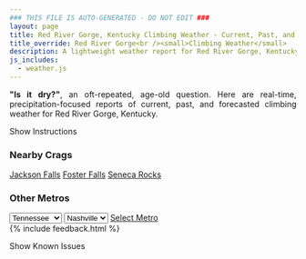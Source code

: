 ```yaml
---
### THIS FILE IS AUTO-GENERATED - DO NOT EDIT ###
layout: page
title: Red River Gorge, Kentucky Climbing Weather - Current, Past, and Forecasted Report
title_override: Red River Gorge<br /><small>Climbing Weather</small>
description: A lightweight weather report for Red River Gorge, Kentucky. Optimized for slow internet connections.
js_includes:
  - weather.js
---
```


<section class="measure center lh-copy f5-ns f6 ph2 mv4" style="text-align: justify;">
<strong>"Is it dry?"</strong>, an oft-repeated, age-old question. Here are real-time,
precipitation-focused reports of current, past, and forecasted climbing weather for Red River Gorge, Kentucky.
</section>

<p id="settings-toggle" class="mw5 b center tc hover-light-red black-70 pointer">Show Instructions</p>
<section id="settings" class="overflow-hidden" style="display:none;">
    <div class="mv2 ph2 center">
        <div class="fn f6 tc pv2">
            <p class="measure lh-copy center"><strong>Show/hide hourly forecasts</strong> by clicking the desired day.</p>
            <hr class="mw5 p0 mv2 o-60 b0 bt b--light-red light-red bg-light-red">
            <p class="measure lh-copy center"><strong>Current and Past conditions</strong> are measured by the nearest weather station. <strong>Forecast conditions</strong> are calculated and polled separately.</p>
            <hr class="mw5 p0 mv2 o-60 b0 bt b--light-red light-red bg-light-red">
            <p class="measure lh-copy center"><strong>Having issues?</strong> Try <a id="clear-cache" class="no-underline relative fancy-link light-red hover-light-red" href="#">clearing the local cache</a>.</p>
            <hr class="mw5 p0 mv2 o-60 b0 bt b--light-red light-red bg-light-red">
            <p class="measure lh-copy center">Weather data sourced from <a class="no-underline fancy-link relative light-red" target="_blank" href="https://www.weather.gov/documentation/services-web-api">weather.gov</a>.</p>
        </div>
    </div>
</section>
<section id="weather" data-crag="red-river-gorge-kentucky" class="mv4-ns mv3 ph2 center"></section>
<section id="nearby" class="tc lh-copy">
  <h3>Nearby Crags</h3>
<a class="nowrap no-underline fancy-link relative light-red mh3" href="/crags/jackson-falls-illinois-weather.html">Jackson Falls</a>
<a class="nowrap no-underline fancy-link relative light-red mh3" href="/crags/foster-falls-tennessee-weather.html">Foster Falls</a>
<a class="nowrap no-underline fancy-link relative light-red mh3" href="/crags/seneca-rocks-west-virginia-weather.html">Seneca Rocks</a>
</section>
<section id="nearby" class="tc lh-copy">
  <h3>Other Metros</h3>
  <select class="ma1 bg-near-white pa2" id="stateSel">
    <option value="Texas">Texas</option>
    <option value="Washington">Washington</option>
    <option value="Colorado">Colorado</option>
    <option value="Tennessee" selected>Tennessee</option>
    <option value="Utah">Utah</option>
    <option value="California">California</option>
  </select>
  <select class="ma1 bg-near-white pa2" id="citySel">
    <option value="Nashville" selected>Nashville</option>
  </select>
  <a id="selectMetro" class="f6 link dim ph3 pv2 ma1 dib white bg-light-red" href="/crags/nashville-tennessee-weather.html">Select Metro</a>
  <script>
    var states = [];
    states["Texas"] = "Austin"
    states["Washington"] = "Seattle"
    states["Colorado"] = "Denver"
    states["Tennessee"] = "Nashville"
    states["Utah"] = "Salt Lake City"
    states["California"] = "San Francisco|Los Angeles"
  </script>
</section>
{% include feedback.html %}
<p id="issues-toggle" class="mw5 b center tc hover-light-red black-70 pointer">Show Known Issues</p>
<section id="issues" class="overflow-hidden tc f6">
</section>

<script>
  var weekly_JKL_47_57 = {"updated":"2021-02-13T08:14:43+00:00","units":"us","forecastGenerator":"BaselineForecastGenerator","generatedAt":"2021-02-13T08:46:28+00:00","updateTime":"2021-02-13T08:14:43+00:00","validTimes":"2021-02-13T02:00:00+00:00/P7DT5H","elevation":{"value":270.0528,"unitCode":"unit:m"},"periods":[{"number":1,"name":"Overnight","startTime":"2021-02-13T03:00:00-05:00","endTime":"2021-02-13T06:00:00-05:00","isDaytime":false,"temperature":27,"temperatureUnit":"F","temperatureTrend":"rising","windSpeed":"5 mph","windDirection":"NNE","icon":"https://api.weather.gov/icons/land/night/fog,30?size=medium","shortForecast":"Areas Of Freezing Drizzle","detailedForecast":"Areas of freezing drizzle and patchy fog and patchy freezing fog. Cloudy. Low around 27, with temperatures rising to around 28 overnight. North northeast wind around 5 mph. Chance of precipitation is 30%. Little or no ice accumulation expected."},{"number":2,"name":"Saturday","startTime":"2021-02-13T06:00:00-05:00","endTime":"2021-02-13T18:00:00-05:00","isDaytime":true,"temperature":34,"temperatureUnit":"F","temperatureTrend":"falling","windSpeed":"3 mph","windDirection":"N","icon":"https://api.weather.gov/icons/land/day/fog,30/rain,40?size=medium","shortForecast":"Areas Of Freezing Drizzle then Areas Of Drizzle","detailedForecast":"Areas of freezing drizzle and patchy fog and patchy freezing fog before 1pm, then areas of drizzle. Cloudy. High near 34, with temperatures falling to around 33 in the afternoon. North wind around 3 mph. Chance of precipitation is 40%. Little or no ice accumulation expected."},{"number":3,"name":"Saturday Night","startTime":"2021-02-13T18:00:00-05:00","endTime":"2021-02-14T06:00:00-05:00","isDaytime":false,"temperature":26,"temperatureUnit":"F","temperatureTrend":"rising","windSpeed":"3 mph","windDirection":"N","icon":"https://api.weather.gov/icons/land/night/ovc,30/ovc,20?size=medium","shortForecast":"Areas Of Freezing Drizzle","detailedForecast":"Areas of freezing drizzle before 3am. Cloudy. Low around 26, with temperatures rising to around 27 overnight. North wind around 3 mph. Chance of precipitation is 30%. Little or no ice accumulation expected."},{"number":4,"name":"Sunday","startTime":"2021-02-14T06:00:00-05:00","endTime":"2021-02-14T18:00:00-05:00","isDaytime":true,"temperature":33,"temperatureUnit":"F","temperatureTrend":"falling","windSpeed":"6 mph","windDirection":"NNE","icon":"https://api.weather.gov/icons/land/day/ovc/snow_sleet,30?size=medium","shortForecast":"Cloudy then Chance Freezing Rain","detailedForecast":"A slight chance of freezing rain between 3pm and 5pm, then a chance of freezing rain and a slight chance of sleet. Cloudy. High near 33, with temperatures falling to around 31 in the afternoon. North northeast wind around 6 mph. Chance of precipitation is 30%. Little or no ice accumulation expected."},{"number":5,"name":"Sunday Night","startTime":"2021-02-14T18:00:00-05:00","endTime":"2021-02-15T06:00:00-05:00","isDaytime":false,"temperature":26,"temperatureUnit":"F","temperatureTrend":"rising","windSpeed":"5 mph","windDirection":"NNE","icon":"https://api.weather.gov/icons/land/night/snow_sleet,40/snow_sleet,70?size=medium","shortForecast":"Freezing Rain Likely","detailedForecast":"Freezing rain likely and a chance of sleet. Cloudy. Low around 26, with temperatures rising to around 28 overnight. North northeast wind around 5 mph. Chance of precipitation is 70%. Little or no snow accumulation expected. New ice accumulation of less than half an inch possible."},{"number":6,"name":"Washington's Birthday","startTime":"2021-02-15T06:00:00-05:00","endTime":"2021-02-15T18:00:00-05:00","isDaytime":true,"temperature":31,"temperatureUnit":"F","temperatureTrend":null,"windSpeed":"5 mph","windDirection":"NNE","icon":"https://api.weather.gov/icons/land/day/snow_sleet,70/snow_fzra,70?size=medium","shortForecast":"Freezing Rain Likely","detailedForecast":"Freezing rain likely and a chance of sleet before noon, then freezing rain likely and a chance of sleet and a slight chance of snow between noon and 1pm, then freezing rain likely and a chance of snow and a chance of sleet between 1pm and 2pm, then sleet likely and freezing rain likely and a chance of snow between 2pm and 3pm, then sleet likely and a chance of snow and a chance of freezing rain. Cloudy, with a high near 31. Chance of precipitation is 70%. New snow accumulation of less than half an inch possible. New ice accumulation of less than half an inch possible."},{"number":7,"name":"Monday Night","startTime":"2021-02-15T18:00:00-05:00","endTime":"2021-02-16T06:00:00-05:00","isDaytime":false,"temperature":21,"temperatureUnit":"F","temperatureTrend":null,"windSpeed":"5 mph","windDirection":"N","icon":"https://api.weather.gov/icons/land/night/snow_fzra,90/sleet,90?size=medium","shortForecast":"Sleet then Snow","detailedForecast":"Sleet and a chance of snow and a chance of freezing rain before 9pm, then snow and sleet. Cloudy, with a low around 21. Chance of precipitation is 90%. New snow accumulation of 2 to 4 inches possible. Little or no ice accumulation expected."},{"number":8,"name":"Tuesday","startTime":"2021-02-16T06:00:00-05:00","endTime":"2021-02-16T18:00:00-05:00","isDaytime":true,"temperature":26,"temperatureUnit":"F","temperatureTrend":null,"windSpeed":"6 mph","windDirection":"WNW","icon":"https://api.weather.gov/icons/land/day/snow,30/bkn?size=medium","shortForecast":"Chance Snow then Mostly Cloudy","detailedForecast":"A chance of snow before 9am. Mostly cloudy, with a high near 26. Chance of precipitation is 30%. New snow accumulation of 1 to 3 inches possible."},{"number":9,"name":"Tuesday Night","startTime":"2021-02-16T18:00:00-05:00","endTime":"2021-02-17T06:00:00-05:00","isDaytime":false,"temperature":17,"temperatureUnit":"F","temperatureTrend":null,"windSpeed":"3 mph","windDirection":"N","icon":"https://api.weather.gov/icons/land/night/cold?size=medium","shortForecast":"Mostly Cloudy","detailedForecast":"Mostly cloudy, with a low around 17."},{"number":10,"name":"Wednesday","startTime":"2021-02-17T06:00:00-05:00","endTime":"2021-02-17T18:00:00-05:00","isDaytime":true,"temperature":36,"temperatureUnit":"F","temperatureTrend":null,"windSpeed":"3 mph","windDirection":"ENE","icon":"https://api.weather.gov/icons/land/day/bkn?size=medium","shortForecast":"Mostly Cloudy","detailedForecast":"Mostly cloudy, with a high near 36."},{"number":11,"name":"Wednesday Night","startTime":"2021-02-17T18:00:00-05:00","endTime":"2021-02-18T06:00:00-05:00","isDaytime":false,"temperature":29,"temperatureUnit":"F","temperatureTrend":null,"windSpeed":"3 mph","windDirection":"NE","icon":"https://api.weather.gov/icons/land/night/snow,50/snow,70?size=medium","shortForecast":"Light Snow Likely","detailedForecast":"Snow likely after 7pm. Mostly cloudy, with a low around 29. Chance of precipitation is 70%. New snow accumulation of 1 to 3 inches possible."},{"number":12,"name":"Thursday","startTime":"2021-02-18T06:00:00-05:00","endTime":"2021-02-18T18:00:00-05:00","isDaytime":true,"temperature":40,"temperatureUnit":"F","temperatureTrend":null,"windSpeed":"5 mph","windDirection":"NNE","icon":"https://api.weather.gov/icons/land/day/snow,80/snow,70?size=medium","shortForecast":"Rain And Snow","detailedForecast":"Rain and snow. Mostly cloudy, with a high near 40. Chance of precipitation is 80%. New snow accumulation of 1 to 3 inches possible."},{"number":13,"name":"Thursday Night","startTime":"2021-02-18T18:00:00-05:00","endTime":"2021-02-19T06:00:00-05:00","isDaytime":false,"temperature":21,"temperatureUnit":"F","temperatureTrend":null,"windSpeed":"6 mph","windDirection":"NW","icon":"https://api.weather.gov/icons/land/night/snow,60/snow,40?size=medium","shortForecast":"Rain And Snow Likely","detailedForecast":"Rain and snow likely. Mostly cloudy, with a low around 21. Chance of precipitation is 60%. New snow accumulation of 3 to 5 inches possible."},{"number":14,"name":"Friday","startTime":"2021-02-19T06:00:00-05:00","endTime":"2021-02-19T18:00:00-05:00","isDaytime":true,"temperature":35,"temperatureUnit":"F","temperatureTrend":null,"windSpeed":"8 mph","windDirection":"W","icon":"https://api.weather.gov/icons/land/day/snow,20/bkn?size=medium","shortForecast":"Slight Chance Light Snow then Partly Sunny","detailedForecast":"A slight chance of snow before 10am. Partly sunny, with a high near 35. Chance of precipitation is 20%. New snow accumulation of 1 to 3 inches possible."}]}
  var hourly_JKL_47_57 = {"@context":["https://geojson.org/geojson-ld/geojson-context.jsonld",{"@version":"1.1","wx":"https://api.weather.gov/ontology#","geo":"http://www.opengis.net/ont/geosparql#","unit":"http://codes.wmo.int/common/unit/","@vocab":"https://api.weather.gov/ontology#"}],"type":"Feature","geometry":{"type":"Polygon","coordinates":[[[-83.7102083,37.7926247],[-83.7125498,37.7704513],[-83.68449530000001,37.7685983],[-83.6821481,37.7907716],[-83.7102083,37.7926247]]]},"properties":{"updated":"2021-02-13T08:14:43+00:00","units":"us","forecastGenerator":"HourlyForecastGenerator","generatedAt":"2021-02-13T08:46:30+00:00","updateTime":"2021-02-13T08:14:43+00:00","validTimes":"2021-02-13T02:00:00+00:00/P7DT5H","elevation":{"value":270.0528,"unitCode":"unit:m"},"periods":[{"number":1,"name":"","startTime":"2021-02-13T03:00:00-05:00","endTime":"2021-02-13T04:00:00-05:00","isDaytime":false,"temperature":28,"temperatureUnit":"F","temperatureTrend":null,"windSpeed":"5 mph","windDirection":"NNE","icon":"https://api.weather.gov/icons/land/night/fog,20?size=small","shortForecast":"Patchy Freezing Drizzle","detailedForecast":""},{"number":2,"name":"","startTime":"2021-02-13T04:00:00-05:00","endTime":"2021-02-13T05:00:00-05:00","isDaytime":false,"temperature":28,"temperatureUnit":"F","temperatureTrend":null,"windSpeed":"3 mph","windDirection":"NNE","icon":"https://api.weather.gov/icons/land/night/fog,30?size=small","shortForecast":"Areas Of Freezing Drizzle","detailedForecast":""},{"number":3,"name":"","startTime":"2021-02-13T05:00:00-05:00","endTime":"2021-02-13T06:00:00-05:00","isDaytime":false,"temperature":28,"temperatureUnit":"F","temperatureTrend":null,"windSpeed":"3 mph","windDirection":"NNE","icon":"https://api.weather.gov/icons/land/night/fog,30?size=small","shortForecast":"Areas Of Freezing Drizzle","detailedForecast":""},{"number":4,"name":"","startTime":"2021-02-13T06:00:00-05:00","endTime":"2021-02-13T07:00:00-05:00","isDaytime":true,"temperature":28,"temperatureUnit":"F","temperatureTrend":null,"windSpeed":"3 mph","windDirection":"NNE","icon":"https://api.weather.gov/icons/land/day/fog,30?size=small","shortForecast":"Areas Of Freezing Drizzle","detailedForecast":""},{"number":5,"name":"","startTime":"2021-02-13T07:00:00-05:00","endTime":"2021-02-13T08:00:00-05:00","isDaytime":true,"temperature":28,"temperatureUnit":"F","temperatureTrend":null,"windSpeed":"3 mph","windDirection":"NNE","icon":"https://api.weather.gov/icons/land/day/fog,30?size=small","shortForecast":"Areas Of Freezing Drizzle","detailedForecast":""},{"number":6,"name":"","startTime":"2021-02-13T08:00:00-05:00","endTime":"2021-02-13T09:00:00-05:00","isDaytime":true,"temperature":29,"temperatureUnit":"F","temperatureTrend":null,"windSpeed":"2 mph","windDirection":"NNE","icon":"https://api.weather.gov/icons/land/day/fog,30?size=small","shortForecast":"Areas Of Freezing Drizzle","detailedForecast":""},{"number":7,"name":"","startTime":"2021-02-13T09:00:00-05:00","endTime":"2021-02-13T10:00:00-05:00","isDaytime":true,"temperature":29,"temperatureUnit":"F","temperatureTrend":null,"windSpeed":"2 mph","windDirection":"NNE","icon":"https://api.weather.gov/icons/land/day/fog,30?size=small","shortForecast":"Areas Of Freezing Drizzle","detailedForecast":""},{"number":8,"name":"","startTime":"2021-02-13T10:00:00-05:00","endTime":"2021-02-13T11:00:00-05:00","isDaytime":true,"temperature":30,"temperatureUnit":"F","temperatureTrend":null,"windSpeed":"2 mph","windDirection":"NNE","icon":"https://api.weather.gov/icons/land/day/fog,30?size=small","shortForecast":"Areas Of Freezing Drizzle","detailedForecast":""},{"number":9,"name":"","startTime":"2021-02-13T11:00:00-05:00","endTime":"2021-02-13T12:00:00-05:00","isDaytime":true,"temperature":31,"temperatureUnit":"F","temperatureTrend":null,"windSpeed":"2 mph","windDirection":"NNE","icon":"https://api.weather.gov/icons/land/day/ovc,30?size=small","shortForecast":"Areas Of Freezing Drizzle","detailedForecast":""},{"number":10,"name":"","startTime":"2021-02-13T12:00:00-05:00","endTime":"2021-02-13T13:00:00-05:00","isDaytime":true,"temperature":32,"temperatureUnit":"F","temperatureTrend":null,"windSpeed":"2 mph","windDirection":"N","icon":"https://api.weather.gov/icons/land/day/ovc,40?size=small","shortForecast":"Areas Of Freezing Drizzle","detailedForecast":""},{"number":11,"name":"","startTime":"2021-02-13T13:00:00-05:00","endTime":"2021-02-13T14:00:00-05:00","isDaytime":true,"temperature":33,"temperatureUnit":"F","temperatureTrend":null,"windSpeed":"2 mph","windDirection":"N","icon":"https://api.weather.gov/icons/land/day/rain,30?size=small","shortForecast":"Areas Of Drizzle","detailedForecast":""},{"number":12,"name":"","startTime":"2021-02-13T14:00:00-05:00","endTime":"2021-02-13T15:00:00-05:00","isDaytime":true,"temperature":34,"temperatureUnit":"F","temperatureTrend":null,"windSpeed":"2 mph","windDirection":"NNW","icon":"https://api.weather.gov/icons/land/day/rain,30?size=small","shortForecast":"Areas Of Drizzle","detailedForecast":""},{"number":13,"name":"","startTime":"2021-02-13T15:00:00-05:00","endTime":"2021-02-13T16:00:00-05:00","isDaytime":true,"temperature":34,"temperatureUnit":"F","temperatureTrend":null,"windSpeed":"2 mph","windDirection":"NNW","icon":"https://api.weather.gov/icons/land/day/rain,30?size=small","shortForecast":"Areas Of Drizzle","detailedForecast":""},{"number":14,"name":"","startTime":"2021-02-13T16:00:00-05:00","endTime":"2021-02-13T17:00:00-05:00","isDaytime":true,"temperature":34,"temperatureUnit":"F","temperatureTrend":null,"windSpeed":"2 mph","windDirection":"NNW","icon":"https://api.weather.gov/icons/land/day/rain,30?size=small","shortForecast":"Areas Of Drizzle","detailedForecast":""},{"number":15,"name":"","startTime":"2021-02-13T17:00:00-05:00","endTime":"2021-02-13T18:00:00-05:00","isDaytime":true,"temperature":33,"temperatureUnit":"F","temperatureTrend":null,"windSpeed":"2 mph","windDirection":"NNW","icon":"https://api.weather.gov/icons/land/day/rain,30?size=small","shortForecast":"Areas Of Drizzle","detailedForecast":""},{"number":16,"name":"","startTime":"2021-02-13T18:00:00-05:00","endTime":"2021-02-13T19:00:00-05:00","isDaytime":false,"temperature":32,"temperatureUnit":"F","temperatureTrend":null,"windSpeed":"3 mph","windDirection":"NNW","icon":"https://api.weather.gov/icons/land/night/ovc?size=small","shortForecast":"Areas Of Freezing Drizzle","detailedForecast":""},{"number":17,"name":"","startTime":"2021-02-13T19:00:00-05:00","endTime":"2021-02-13T20:00:00-05:00","isDaytime":false,"temperature":31,"temperatureUnit":"F","temperatureTrend":null,"windSpeed":"2 mph","windDirection":"NNW","icon":"https://api.weather.gov/icons/land/night/ovc?size=small","shortForecast":"Chance Freezing Drizzle","detailedForecast":""},{"number":18,"name":"","startTime":"2021-02-13T20:00:00-05:00","endTime":"2021-02-13T21:00:00-05:00","isDaytime":false,"temperature":30,"temperatureUnit":"F","temperatureTrend":null,"windSpeed":"2 mph","windDirection":"NNW","icon":"https://api.weather.gov/icons/land/night/ovc?size=small","shortForecast":"Chance Freezing Drizzle","detailedForecast":""},{"number":19,"name":"","startTime":"2021-02-13T21:00:00-05:00","endTime":"2021-02-13T22:00:00-05:00","isDaytime":false,"temperature":30,"temperatureUnit":"F","temperatureTrend":null,"windSpeed":"2 mph","windDirection":"NNW","icon":"https://api.weather.gov/icons/land/night/ovc?size=small","shortForecast":"Chance Freezing Drizzle","detailedForecast":""},{"number":20,"name":"","startTime":"2021-02-13T22:00:00-05:00","endTime":"2021-02-13T23:00:00-05:00","isDaytime":false,"temperature":29,"temperatureUnit":"F","temperatureTrend":null,"windSpeed":"2 mph","windDirection":"NNW","icon":"https://api.weather.gov/icons/land/night/ovc?size=small","shortForecast":"Slight Chance Freezing Drizzle","detailedForecast":""},{"number":21,"name":"","startTime":"2021-02-13T23:00:00-05:00","endTime":"2021-02-14T00:00:00-05:00","isDaytime":false,"temperature":29,"temperatureUnit":"F","temperatureTrend":null,"windSpeed":"2 mph","windDirection":"N","icon":"https://api.weather.gov/icons/land/night/ovc?size=small","shortForecast":"Slight Chance Freezing Drizzle","detailedForecast":""},{"number":22,"name":"","startTime":"2021-02-14T00:00:00-05:00","endTime":"2021-02-14T01:00:00-05:00","isDaytime":false,"temperature":28,"temperatureUnit":"F","temperatureTrend":null,"windSpeed":"2 mph","windDirection":"N","icon":"https://api.weather.gov/icons/land/night/ovc?size=small","shortForecast":"Slight Chance Freezing Drizzle","detailedForecast":""},{"number":23,"name":"","startTime":"2021-02-14T01:00:00-05:00","endTime":"2021-02-14T02:00:00-05:00","isDaytime":false,"temperature":28,"temperatureUnit":"F","temperatureTrend":null,"windSpeed":"2 mph","windDirection":"N","icon":"https://api.weather.gov/icons/land/night/ovc?size=small","shortForecast":"Slight Chance Freezing Drizzle","detailedForecast":""},{"number":24,"name":"","startTime":"2021-02-14T02:00:00-05:00","endTime":"2021-02-14T03:00:00-05:00","isDaytime":false,"temperature":27,"temperatureUnit":"F","temperatureTrend":null,"windSpeed":"2 mph","windDirection":"N","icon":"https://api.weather.gov/icons/land/night/ovc?size=small","shortForecast":"Slight Chance Freezing Drizzle","detailedForecast":""},{"number":25,"name":"","startTime":"2021-02-14T03:00:00-05:00","endTime":"2021-02-14T04:00:00-05:00","isDaytime":false,"temperature":27,"temperatureUnit":"F","temperatureTrend":null,"windSpeed":"3 mph","windDirection":"N","icon":"https://api.weather.gov/icons/land/night/ovc?size=small","shortForecast":"Cloudy","detailedForecast":""},{"number":26,"name":"","startTime":"2021-02-14T04:00:00-05:00","endTime":"2021-02-14T05:00:00-05:00","isDaytime":false,"temperature":27,"temperatureUnit":"F","temperatureTrend":null,"windSpeed":"3 mph","windDirection":"N","icon":"https://api.weather.gov/icons/land/night/ovc?size=small","shortForecast":"Cloudy","detailedForecast":""},{"number":27,"name":"","startTime":"2021-02-14T05:00:00-05:00","endTime":"2021-02-14T06:00:00-05:00","isDaytime":false,"temperature":27,"temperatureUnit":"F","temperatureTrend":null,"windSpeed":"3 mph","windDirection":"N","icon":"https://api.weather.gov/icons/land/night/bkn?size=small","shortForecast":"Mostly Cloudy","detailedForecast":""},{"number":28,"name":"","startTime":"2021-02-14T06:00:00-05:00","endTime":"2021-02-14T07:00:00-05:00","isDaytime":true,"temperature":26,"temperatureUnit":"F","temperatureTrend":null,"windSpeed":"5 mph","windDirection":"N","icon":"https://api.weather.gov/icons/land/day/bkn?size=small","shortForecast":"Mostly Cloudy","detailedForecast":""},{"number":29,"name":"","startTime":"2021-02-14T07:00:00-05:00","endTime":"2021-02-14T08:00:00-05:00","isDaytime":true,"temperature":26,"temperatureUnit":"F","temperatureTrend":null,"windSpeed":"5 mph","windDirection":"N","icon":"https://api.weather.gov/icons/land/day/bkn?size=small","shortForecast":"Mostly Cloudy","detailedForecast":""},{"number":30,"name":"","startTime":"2021-02-14T08:00:00-05:00","endTime":"2021-02-14T09:00:00-05:00","isDaytime":true,"temperature":26,"temperatureUnit":"F","temperatureTrend":null,"windSpeed":"5 mph","windDirection":"N","icon":"https://api.weather.gov/icons/land/day/bkn?size=small","shortForecast":"Mostly Cloudy","detailedForecast":""},{"number":31,"name":"","startTime":"2021-02-14T09:00:00-05:00","endTime":"2021-02-14T10:00:00-05:00","isDaytime":true,"temperature":26,"temperatureUnit":"F","temperatureTrend":null,"windSpeed":"6 mph","windDirection":"NNE","icon":"https://api.weather.gov/icons/land/day/ovc?size=small","shortForecast":"Cloudy","detailedForecast":""},{"number":32,"name":"","startTime":"2021-02-14T10:00:00-05:00","endTime":"2021-02-14T11:00:00-05:00","isDaytime":true,"temperature":27,"temperatureUnit":"F","temperatureTrend":null,"windSpeed":"6 mph","windDirection":"NNE","icon":"https://api.weather.gov/icons/land/day/ovc?size=small","shortForecast":"Cloudy","detailedForecast":""},{"number":33,"name":"","startTime":"2021-02-14T11:00:00-05:00","endTime":"2021-02-14T12:00:00-05:00","isDaytime":true,"temperature":29,"temperatureUnit":"F","temperatureTrend":null,"windSpeed":"6 mph","windDirection":"NNE","icon":"https://api.weather.gov/icons/land/day/ovc?size=small","shortForecast":"Cloudy","detailedForecast":""},{"number":34,"name":"","startTime":"2021-02-14T12:00:00-05:00","endTime":"2021-02-14T13:00:00-05:00","isDaytime":true,"temperature":30,"temperatureUnit":"F","temperatureTrend":null,"windSpeed":"6 mph","windDirection":"NNE","icon":"https://api.weather.gov/icons/land/day/ovc?size=small","shortForecast":"Cloudy","detailedForecast":""},{"number":35,"name":"","startTime":"2021-02-14T13:00:00-05:00","endTime":"2021-02-14T14:00:00-05:00","isDaytime":true,"temperature":32,"temperatureUnit":"F","temperatureTrend":null,"windSpeed":"6 mph","windDirection":"NNE","icon":"https://api.weather.gov/icons/land/day/ovc?size=small","shortForecast":"Cloudy","detailedForecast":""},{"number":36,"name":"","startTime":"2021-02-14T14:00:00-05:00","endTime":"2021-02-14T15:00:00-05:00","isDaytime":true,"temperature":33,"temperatureUnit":"F","temperatureTrend":null,"windSpeed":"6 mph","windDirection":"NNE","icon":"https://api.weather.gov/icons/land/day/ovc?size=small","shortForecast":"Cloudy","detailedForecast":""},{"number":37,"name":"","startTime":"2021-02-14T15:00:00-05:00","endTime":"2021-02-14T16:00:00-05:00","isDaytime":true,"temperature":33,"temperatureUnit":"F","temperatureTrend":null,"windSpeed":"6 mph","windDirection":"NNE","icon":"https://api.weather.gov/icons/land/day/fzra?size=small","shortForecast":"Slight Chance Freezing Rain","detailedForecast":""},{"number":38,"name":"","startTime":"2021-02-14T16:00:00-05:00","endTime":"2021-02-14T17:00:00-05:00","isDaytime":true,"temperature":32,"temperatureUnit":"F","temperatureTrend":null,"windSpeed":"6 mph","windDirection":"NNE","icon":"https://api.weather.gov/icons/land/day/fzra?size=small","shortForecast":"Slight Chance Freezing Rain","detailedForecast":""},{"number":39,"name":"","startTime":"2021-02-14T17:00:00-05:00","endTime":"2021-02-14T18:00:00-05:00","isDaytime":true,"temperature":31,"temperatureUnit":"F","temperatureTrend":null,"windSpeed":"6 mph","windDirection":"NNE","icon":"https://api.weather.gov/icons/land/day/snow_sleet?size=small","shortForecast":"Chance Freezing Rain","detailedForecast":""},{"number":40,"name":"","startTime":"2021-02-14T18:00:00-05:00","endTime":"2021-02-14T19:00:00-05:00","isDaytime":false,"temperature":31,"temperatureUnit":"F","temperatureTrend":null,"windSpeed":"5 mph","windDirection":"NNE","icon":"https://api.weather.gov/icons/land/night/snow_sleet?size=small","shortForecast":"Chance Freezing Rain","detailedForecast":""},{"number":41,"name":"","startTime":"2021-02-14T19:00:00-05:00","endTime":"2021-02-14T20:00:00-05:00","isDaytime":false,"temperature":30,"temperatureUnit":"F","temperatureTrend":null,"windSpeed":"5 mph","windDirection":"NNE","icon":"https://api.weather.gov/icons/land/night/snow_sleet?size=small","shortForecast":"Chance Freezing Rain","detailedForecast":""},{"number":42,"name":"","startTime":"2021-02-14T20:00:00-05:00","endTime":"2021-02-14T21:00:00-05:00","isDaytime":false,"temperature":30,"temperatureUnit":"F","temperatureTrend":null,"windSpeed":"5 mph","windDirection":"NNE","icon":"https://api.weather.gov/icons/land/night/snow_sleet?size=small","shortForecast":"Chance Freezing Rain","detailedForecast":""},{"number":43,"name":"","startTime":"2021-02-14T21:00:00-05:00","endTime":"2021-02-14T22:00:00-05:00","isDaytime":false,"temperature":30,"temperatureUnit":"F","temperatureTrend":null,"windSpeed":"5 mph","windDirection":"NNE","icon":"https://api.weather.gov/icons/land/night/fzra?size=small","shortForecast":"Chance Freezing Rain","detailedForecast":""},{"number":44,"name":"","startTime":"2021-02-14T22:00:00-05:00","endTime":"2021-02-14T23:00:00-05:00","isDaytime":false,"temperature":30,"temperatureUnit":"F","temperatureTrend":null,"windSpeed":"5 mph","windDirection":"NNE","icon":"https://api.weather.gov/icons/land/night/fzra?size=small","shortForecast":"Chance Freezing Rain","detailedForecast":""},{"number":45,"name":"","startTime":"2021-02-14T23:00:00-05:00","endTime":"2021-02-15T00:00:00-05:00","isDaytime":false,"temperature":30,"temperatureUnit":"F","temperatureTrend":null,"windSpeed":"5 mph","windDirection":"NNE","icon":"https://api.weather.gov/icons/land/night/snow_sleet?size=small","shortForecast":"Chance Freezing Rain","detailedForecast":""},{"number":46,"name":"","startTime":"2021-02-15T00:00:00-05:00","endTime":"2021-02-15T01:00:00-05:00","isDaytime":false,"temperature":29,"temperatureUnit":"F","temperatureTrend":null,"windSpeed":"5 mph","windDirection":"NNE","icon":"https://api.weather.gov/icons/land/night/snow_sleet?size=small","shortForecast":"Chance Freezing Rain","detailedForecast":""},{"number":47,"name":"","startTime":"2021-02-15T01:00:00-05:00","endTime":"2021-02-15T02:00:00-05:00","isDaytime":false,"temperature":29,"temperatureUnit":"F","temperatureTrend":null,"windSpeed":"5 mph","windDirection":"NNE","icon":"https://api.weather.gov/icons/land/night/snow_sleet?size=small","shortForecast":"Chance Freezing Rain","detailedForecast":""},{"number":48,"name":"","startTime":"2021-02-15T02:00:00-05:00","endTime":"2021-02-15T03:00:00-05:00","isDaytime":false,"temperature":29,"temperatureUnit":"F","temperatureTrend":null,"windSpeed":"5 mph","windDirection":"NNE","icon":"https://api.weather.gov/icons/land/night/snow_sleet?size=small","shortForecast":"Freezing Rain Likely","detailedForecast":""},{"number":49,"name":"","startTime":"2021-02-15T03:00:00-05:00","endTime":"2021-02-15T04:00:00-05:00","isDaytime":false,"temperature":28,"temperatureUnit":"F","temperatureTrend":null,"windSpeed":"3 mph","windDirection":"NNE","icon":"https://api.weather.gov/icons/land/night/snow_sleet?size=small","shortForecast":"Freezing Rain Likely","detailedForecast":""},{"number":50,"name":"","startTime":"2021-02-15T04:00:00-05:00","endTime":"2021-02-15T05:00:00-05:00","isDaytime":false,"temperature":28,"temperatureUnit":"F","temperatureTrend":null,"windSpeed":"3 mph","windDirection":"NNE","icon":"https://api.weather.gov/icons/land/night/snow_sleet?size=small","shortForecast":"Freezing Rain Likely","detailedForecast":""},{"number":51,"name":"","startTime":"2021-02-15T05:00:00-05:00","endTime":"2021-02-15T06:00:00-05:00","isDaytime":false,"temperature":28,"temperatureUnit":"F","temperatureTrend":null,"windSpeed":"3 mph","windDirection":"NNE","icon":"https://api.weather.gov/icons/land/night/snow_sleet?size=small","shortForecast":"Freezing Rain Likely","detailedForecast":""},{"number":52,"name":"","startTime":"2021-02-15T06:00:00-05:00","endTime":"2021-02-15T07:00:00-05:00","isDaytime":true,"temperature":27,"temperatureUnit":"F","temperatureTrend":null,"windSpeed":"5 mph","windDirection":"NNE","icon":"https://api.weather.gov/icons/land/day/snow_sleet?size=small","shortForecast":"Freezing Rain Likely","detailedForecast":""},{"number":53,"name":"","startTime":"2021-02-15T07:00:00-05:00","endTime":"2021-02-15T08:00:00-05:00","isDaytime":true,"temperature":27,"temperatureUnit":"F","temperatureTrend":null,"windSpeed":"5 mph","windDirection":"NNE","icon":"https://api.weather.gov/icons/land/day/snow_sleet?size=small","shortForecast":"Freezing Rain Likely","detailedForecast":""},{"number":54,"name":"","startTime":"2021-02-15T08:00:00-05:00","endTime":"2021-02-15T09:00:00-05:00","isDaytime":true,"temperature":27,"temperatureUnit":"F","temperatureTrend":null,"windSpeed":"5 mph","windDirection":"NNE","icon":"https://api.weather.gov/icons/land/day/fzra?size=small","shortForecast":"Freezing Rain Likely","detailedForecast":""},{"number":55,"name":"","startTime":"2021-02-15T09:00:00-05:00","endTime":"2021-02-15T10:00:00-05:00","isDaytime":true,"temperature":28,"temperatureUnit":"F","temperatureTrend":null,"windSpeed":"5 mph","windDirection":"NNE","icon":"https://api.weather.gov/icons/land/day/snow_sleet?size=small","shortForecast":"Freezing Rain Likely","detailedForecast":""},{"number":56,"name":"","startTime":"2021-02-15T10:00:00-05:00","endTime":"2021-02-15T11:00:00-05:00","isDaytime":true,"temperature":28,"temperatureUnit":"F","temperatureTrend":null,"windSpeed":"5 mph","windDirection":"NNE","icon":"https://api.weather.gov/icons/land/day/snow_sleet?size=small","shortForecast":"Freezing Rain Likely","detailedForecast":""},{"number":57,"name":"","startTime":"2021-02-15T11:00:00-05:00","endTime":"2021-02-15T12:00:00-05:00","isDaytime":true,"temperature":28,"temperatureUnit":"F","temperatureTrend":null,"windSpeed":"5 mph","windDirection":"NNE","icon":"https://api.weather.gov/icons/land/day/snow_sleet?size=small","shortForecast":"Freezing Rain Likely","detailedForecast":""},{"number":58,"name":"","startTime":"2021-02-15T12:00:00-05:00","endTime":"2021-02-15T13:00:00-05:00","isDaytime":true,"temperature":29,"temperatureUnit":"F","temperatureTrend":null,"windSpeed":"5 mph","windDirection":"NNE","icon":"https://api.weather.gov/icons/land/day/snow_fzra?size=small","shortForecast":"Freezing Rain Likely","detailedForecast":""},{"number":59,"name":"","startTime":"2021-02-15T13:00:00-05:00","endTime":"2021-02-15T14:00:00-05:00","isDaytime":true,"temperature":29,"temperatureUnit":"F","temperatureTrend":null,"windSpeed":"5 mph","windDirection":"NNE","icon":"https://api.weather.gov/icons/land/day/snow_fzra?size=small","shortForecast":"Freezing Rain Likely","detailedForecast":""},{"number":60,"name":"","startTime":"2021-02-15T14:00:00-05:00","endTime":"2021-02-15T15:00:00-05:00","isDaytime":true,"temperature":29,"temperatureUnit":"F","temperatureTrend":null,"windSpeed":"5 mph","windDirection":"NNE","icon":"https://api.weather.gov/icons/land/day/snow_fzra?size=small","shortForecast":"Sleet Likely","detailedForecast":""},{"number":61,"name":"","startTime":"2021-02-15T15:00:00-05:00","endTime":"2021-02-15T16:00:00-05:00","isDaytime":true,"temperature":30,"temperatureUnit":"F","temperatureTrend":null,"windSpeed":"5 mph","windDirection":"NE","icon":"https://api.weather.gov/icons/land/day/snow_fzra?size=small","shortForecast":"Sleet Likely","detailedForecast":""},{"number":62,"name":"","startTime":"2021-02-15T16:00:00-05:00","endTime":"2021-02-15T17:00:00-05:00","isDaytime":true,"temperature":30,"temperatureUnit":"F","temperatureTrend":null,"windSpeed":"5 mph","windDirection":"NE","icon":"https://api.weather.gov/icons/land/day/snow_fzra?size=small","shortForecast":"Sleet Likely","detailedForecast":""},{"number":63,"name":"","startTime":"2021-02-15T17:00:00-05:00","endTime":"2021-02-15T18:00:00-05:00","isDaytime":true,"temperature":29,"temperatureUnit":"F","temperatureTrend":null,"windSpeed":"5 mph","windDirection":"NE","icon":"https://api.weather.gov/icons/land/day/snow_fzra?size=small","shortForecast":"Sleet Likely","detailedForecast":""},{"number":64,"name":"","startTime":"2021-02-15T18:00:00-05:00","endTime":"2021-02-15T19:00:00-05:00","isDaytime":false,"temperature":29,"temperatureUnit":"F","temperatureTrend":null,"windSpeed":"5 mph","windDirection":"NNE","icon":"https://api.weather.gov/icons/land/night/snow_fzra?size=small","shortForecast":"Sleet Likely","detailedForecast":""},{"number":65,"name":"","startTime":"2021-02-15T19:00:00-05:00","endTime":"2021-02-15T20:00:00-05:00","isDaytime":false,"temperature":28,"temperatureUnit":"F","temperatureTrend":null,"windSpeed":"5 mph","windDirection":"NNE","icon":"https://api.weather.gov/icons/land/night/snow_fzra?size=small","shortForecast":"Sleet","detailedForecast":""},{"number":66,"name":"","startTime":"2021-02-15T20:00:00-05:00","endTime":"2021-02-15T21:00:00-05:00","isDaytime":false,"temperature":28,"temperatureUnit":"F","temperatureTrend":null,"windSpeed":"5 mph","windDirection":"NNE","icon":"https://api.weather.gov/icons/land/night/snow_fzra?size=small","shortForecast":"Sleet","detailedForecast":""},{"number":67,"name":"","startTime":"2021-02-15T21:00:00-05:00","endTime":"2021-02-15T22:00:00-05:00","isDaytime":false,"temperature":27,"temperatureUnit":"F","temperatureTrend":null,"windSpeed":"5 mph","windDirection":"NNE","icon":"https://api.weather.gov/icons/land/night/sleet?size=small","shortForecast":"Light Snow","detailedForecast":""},{"number":68,"name":"","startTime":"2021-02-15T22:00:00-05:00","endTime":"2021-02-15T23:00:00-05:00","isDaytime":false,"temperature":27,"temperatureUnit":"F","temperatureTrend":null,"windSpeed":"5 mph","windDirection":"NNE","icon":"https://api.weather.gov/icons/land/night/sleet?size=small","shortForecast":"Light Snow","detailedForecast":""},{"number":69,"name":"","startTime":"2021-02-15T23:00:00-05:00","endTime":"2021-02-16T00:00:00-05:00","isDaytime":false,"temperature":26,"temperatureUnit":"F","temperatureTrend":null,"windSpeed":"5 mph","windDirection":"NNE","icon":"https://api.weather.gov/icons/land/night/sleet?size=small","shortForecast":"Light Snow","detailedForecast":""},{"number":70,"name":"","startTime":"2021-02-16T00:00:00-05:00","endTime":"2021-02-16T01:00:00-05:00","isDaytime":false,"temperature":26,"temperatureUnit":"F","temperatureTrend":null,"windSpeed":"3 mph","windDirection":"N","icon":"https://api.weather.gov/icons/land/night/snow?size=small","shortForecast":"Light Snow","detailedForecast":""},{"number":71,"name":"","startTime":"2021-02-16T01:00:00-05:00","endTime":"2021-02-16T02:00:00-05:00","isDaytime":false,"temperature":25,"temperatureUnit":"F","temperatureTrend":null,"windSpeed":"3 mph","windDirection":"N","icon":"https://api.weather.gov/icons/land/night/snow?size=small","shortForecast":"Snow","detailedForecast":""},{"number":72,"name":"","startTime":"2021-02-16T02:00:00-05:00","endTime":"2021-02-16T03:00:00-05:00","isDaytime":false,"temperature":25,"temperatureUnit":"F","temperatureTrend":null,"windSpeed":"3 mph","windDirection":"N","icon":"https://api.weather.gov/icons/land/night/snow?size=small","shortForecast":"Snow","detailedForecast":""},{"number":73,"name":"","startTime":"2021-02-16T03:00:00-05:00","endTime":"2021-02-16T04:00:00-05:00","isDaytime":false,"temperature":24,"temperatureUnit":"F","temperatureTrend":null,"windSpeed":"2 mph","windDirection":"N","icon":"https://api.weather.gov/icons/land/night/snow?size=small","shortForecast":"Snow Likely","detailedForecast":""},{"number":74,"name":"","startTime":"2021-02-16T04:00:00-05:00","endTime":"2021-02-16T05:00:00-05:00","isDaytime":false,"temperature":24,"temperatureUnit":"F","temperatureTrend":null,"windSpeed":"2 mph","windDirection":"N","icon":"https://api.weather.gov/icons/land/night/snow?size=small","shortForecast":"Snow Likely","detailedForecast":""},{"number":75,"name":"","startTime":"2021-02-16T05:00:00-05:00","endTime":"2021-02-16T06:00:00-05:00","isDaytime":false,"temperature":23,"temperatureUnit":"F","temperatureTrend":null,"windSpeed":"2 mph","windDirection":"NNW","icon":"https://api.weather.gov/icons/land/night/snow?size=small","shortForecast":"Chance Snow","detailedForecast":""},{"number":76,"name":"","startTime":"2021-02-16T06:00:00-05:00","endTime":"2021-02-16T07:00:00-05:00","isDaytime":true,"temperature":23,"temperatureUnit":"F","temperatureTrend":null,"windSpeed":"3 mph","windDirection":"NW","icon":"https://api.weather.gov/icons/land/day/snow?size=small","shortForecast":"Chance Snow","detailedForecast":""},{"number":77,"name":"","startTime":"2021-02-16T07:00:00-05:00","endTime":"2021-02-16T08:00:00-05:00","isDaytime":true,"temperature":22,"temperatureUnit":"F","temperatureTrend":null,"windSpeed":"3 mph","windDirection":"WNW","icon":"https://api.weather.gov/icons/land/day/snow?size=small","shortForecast":"Slight Chance Light Snow","detailedForecast":""},{"number":78,"name":"","startTime":"2021-02-16T08:00:00-05:00","endTime":"2021-02-16T09:00:00-05:00","isDaytime":true,"temperature":23,"temperatureUnit":"F","temperatureTrend":null,"windSpeed":"3 mph","windDirection":"WNW","icon":"https://api.weather.gov/icons/land/day/snow?size=small","shortForecast":"Slight Chance Light Snow","detailedForecast":""},{"number":79,"name":"","startTime":"2021-02-16T09:00:00-05:00","endTime":"2021-02-16T10:00:00-05:00","isDaytime":true,"temperature":23,"temperatureUnit":"F","temperatureTrend":null,"windSpeed":"5 mph","windDirection":"WNW","icon":"https://api.weather.gov/icons/land/day/bkn?size=small","shortForecast":"Mostly Cloudy","detailedForecast":""},{"number":80,"name":"","startTime":"2021-02-16T10:00:00-05:00","endTime":"2021-02-16T11:00:00-05:00","isDaytime":true,"temperature":24,"temperatureUnit":"F","temperatureTrend":null,"windSpeed":"5 mph","windDirection":"W","icon":"https://api.weather.gov/icons/land/day/bkn?size=small","shortForecast":"Mostly Cloudy","detailedForecast":""},{"number":81,"name":"","startTime":"2021-02-16T11:00:00-05:00","endTime":"2021-02-16T12:00:00-05:00","isDaytime":true,"temperature":24,"temperatureUnit":"F","temperatureTrend":null,"windSpeed":"5 mph","windDirection":"W","icon":"https://api.weather.gov/icons/land/day/bkn?size=small","shortForecast":"Mostly Cloudy","detailedForecast":""},{"number":82,"name":"","startTime":"2021-02-16T12:00:00-05:00","endTime":"2021-02-16T13:00:00-05:00","isDaytime":true,"temperature":25,"temperatureUnit":"F","temperatureTrend":null,"windSpeed":"6 mph","windDirection":"W","icon":"https://api.weather.gov/icons/land/day/bkn?size=small","shortForecast":"Mostly Cloudy","detailedForecast":""},{"number":83,"name":"","startTime":"2021-02-16T13:00:00-05:00","endTime":"2021-02-16T14:00:00-05:00","isDaytime":true,"temperature":25,"temperatureUnit":"F","temperatureTrend":null,"windSpeed":"6 mph","windDirection":"W","icon":"https://api.weather.gov/icons/land/day/bkn?size=small","shortForecast":"Mostly Cloudy","detailedForecast":""},{"number":84,"name":"","startTime":"2021-02-16T14:00:00-05:00","endTime":"2021-02-16T15:00:00-05:00","isDaytime":true,"temperature":25,"temperatureUnit":"F","temperatureTrend":null,"windSpeed":"6 mph","windDirection":"W","icon":"https://api.weather.gov/icons/land/day/bkn?size=small","shortForecast":"Mostly Cloudy","detailedForecast":""},{"number":85,"name":"","startTime":"2021-02-16T15:00:00-05:00","endTime":"2021-02-16T16:00:00-05:00","isDaytime":true,"temperature":24,"temperatureUnit":"F","temperatureTrend":null,"windSpeed":"6 mph","windDirection":"W","icon":"https://api.weather.gov/icons/land/day/bkn?size=small","shortForecast":"Partly Sunny","detailedForecast":""},{"number":86,"name":"","startTime":"2021-02-16T16:00:00-05:00","endTime":"2021-02-16T17:00:00-05:00","isDaytime":true,"temperature":24,"temperatureUnit":"F","temperatureTrend":null,"windSpeed":"5 mph","windDirection":"W","icon":"https://api.weather.gov/icons/land/day/bkn?size=small","shortForecast":"Partly Sunny","detailedForecast":""},{"number":87,"name":"","startTime":"2021-02-16T17:00:00-05:00","endTime":"2021-02-16T18:00:00-05:00","isDaytime":true,"temperature":24,"temperatureUnit":"F","temperatureTrend":null,"windSpeed":"3 mph","windDirection":"WNW","icon":"https://api.weather.gov/icons/land/day/bkn?size=small","shortForecast":"Partly Sunny","detailedForecast":""},{"number":88,"name":"","startTime":"2021-02-16T18:00:00-05:00","endTime":"2021-02-16T19:00:00-05:00","isDaytime":false,"temperature":23,"temperatureUnit":"F","temperatureTrend":null,"windSpeed":"3 mph","windDirection":"WNW","icon":"https://api.weather.gov/icons/land/night/bkn?size=small","shortForecast":"Mostly Cloudy","detailedForecast":""},{"number":89,"name":"","startTime":"2021-02-16T19:00:00-05:00","endTime":"2021-02-16T20:00:00-05:00","isDaytime":false,"temperature":23,"temperatureUnit":"F","temperatureTrend":null,"windSpeed":"2 mph","windDirection":"NW","icon":"https://api.weather.gov/icons/land/night/bkn?size=small","shortForecast":"Mostly Cloudy","detailedForecast":""},{"number":90,"name":"","startTime":"2021-02-16T20:00:00-05:00","endTime":"2021-02-16T21:00:00-05:00","isDaytime":false,"temperature":23,"temperatureUnit":"F","temperatureTrend":null,"windSpeed":"2 mph","windDirection":"NW","icon":"https://api.weather.gov/icons/land/night/bkn?size=small","shortForecast":"Mostly Cloudy","detailedForecast":""},{"number":91,"name":"","startTime":"2021-02-16T21:00:00-05:00","endTime":"2021-02-16T22:00:00-05:00","isDaytime":false,"temperature":21,"temperatureUnit":"F","temperatureTrend":null,"windSpeed":"2 mph","windDirection":"NNW","icon":"https://api.weather.gov/icons/land/night/bkn?size=small","shortForecast":"Mostly Cloudy","detailedForecast":""},{"number":92,"name":"","startTime":"2021-02-16T22:00:00-05:00","endTime":"2021-02-16T23:00:00-05:00","isDaytime":false,"temperature":20,"temperatureUnit":"F","temperatureTrend":null,"windSpeed":"2 mph","windDirection":"NNW","icon":"https://api.weather.gov/icons/land/night/cold?size=small","shortForecast":"Mostly Cloudy","detailedForecast":""},{"number":93,"name":"","startTime":"2021-02-16T23:00:00-05:00","endTime":"2021-02-17T00:00:00-05:00","isDaytime":false,"temperature":19,"temperatureUnit":"F","temperatureTrend":null,"windSpeed":"2 mph","windDirection":"NNW","icon":"https://api.weather.gov/icons/land/night/cold?size=small","shortForecast":"Mostly Cloudy","detailedForecast":""},{"number":94,"name":"","startTime":"2021-02-17T00:00:00-05:00","endTime":"2021-02-17T01:00:00-05:00","isDaytime":false,"temperature":19,"temperatureUnit":"F","temperatureTrend":null,"windSpeed":"2 mph","windDirection":"N","icon":"https://api.weather.gov/icons/land/night/cold?size=small","shortForecast":"Mostly Cloudy","detailedForecast":""},{"number":95,"name":"","startTime":"2021-02-17T01:00:00-05:00","endTime":"2021-02-17T02:00:00-05:00","isDaytime":false,"temperature":19,"temperatureUnit":"F","temperatureTrend":null,"windSpeed":"2 mph","windDirection":"N","icon":"https://api.weather.gov/icons/land/night/cold?size=small","shortForecast":"Mostly Cloudy","detailedForecast":""},{"number":96,"name":"","startTime":"2021-02-17T02:00:00-05:00","endTime":"2021-02-17T03:00:00-05:00","isDaytime":false,"temperature":19,"temperatureUnit":"F","temperatureTrend":null,"windSpeed":"2 mph","windDirection":"NNE","icon":"https://api.weather.gov/icons/land/night/cold?size=small","shortForecast":"Mostly Cloudy","detailedForecast":""},{"number":97,"name":"","startTime":"2021-02-17T03:00:00-05:00","endTime":"2021-02-17T04:00:00-05:00","isDaytime":false,"temperature":18,"temperatureUnit":"F","temperatureTrend":null,"windSpeed":"2 mph","windDirection":"NNE","icon":"https://api.weather.gov/icons/land/night/cold?size=small","shortForecast":"Mostly Cloudy","detailedForecast":""},{"number":98,"name":"","startTime":"2021-02-17T04:00:00-05:00","endTime":"2021-02-17T05:00:00-05:00","isDaytime":false,"temperature":18,"temperatureUnit":"F","temperatureTrend":null,"windSpeed":"2 mph","windDirection":"NE","icon":"https://api.weather.gov/icons/land/night/cold?size=small","shortForecast":"Mostly Cloudy","detailedForecast":""},{"number":99,"name":"","startTime":"2021-02-17T05:00:00-05:00","endTime":"2021-02-17T06:00:00-05:00","isDaytime":false,"temperature":18,"temperatureUnit":"F","temperatureTrend":null,"windSpeed":"2 mph","windDirection":"NE","icon":"https://api.weather.gov/icons/land/night/cold?size=small","shortForecast":"Mostly Cloudy","detailedForecast":""},{"number":100,"name":"","startTime":"2021-02-17T06:00:00-05:00","endTime":"2021-02-17T07:00:00-05:00","isDaytime":true,"temperature":17,"temperatureUnit":"F","temperatureTrend":null,"windSpeed":"2 mph","windDirection":"NE","icon":"https://api.weather.gov/icons/land/day/cold?size=small","shortForecast":"Mostly Cloudy","detailedForecast":""},{"number":101,"name":"","startTime":"2021-02-17T07:00:00-05:00","endTime":"2021-02-17T08:00:00-05:00","isDaytime":true,"temperature":18,"temperatureUnit":"F","temperatureTrend":null,"windSpeed":"2 mph","windDirection":"NE","icon":"https://api.weather.gov/icons/land/day/cold?size=small","shortForecast":"Mostly Cloudy","detailedForecast":""},{"number":102,"name":"","startTime":"2021-02-17T08:00:00-05:00","endTime":"2021-02-17T09:00:00-05:00","isDaytime":true,"temperature":19,"temperatureUnit":"F","temperatureTrend":null,"windSpeed":"2 mph","windDirection":"ENE","icon":"https://api.weather.gov/icons/land/day/cold?size=small","shortForecast":"Mostly Cloudy","detailedForecast":""},{"number":103,"name":"","startTime":"2021-02-17T09:00:00-05:00","endTime":"2021-02-17T10:00:00-05:00","isDaytime":true,"temperature":22,"temperatureUnit":"F","temperatureTrend":null,"windSpeed":"2 mph","windDirection":"ENE","icon":"https://api.weather.gov/icons/land/day/bkn?size=small","shortForecast":"Partly Sunny","detailedForecast":""},{"number":104,"name":"","startTime":"2021-02-17T10:00:00-05:00","endTime":"2021-02-17T11:00:00-05:00","isDaytime":true,"temperature":24,"temperatureUnit":"F","temperatureTrend":null,"windSpeed":"2 mph","windDirection":"ENE","icon":"https://api.weather.gov/icons/land/day/bkn?size=small","shortForecast":"Partly Sunny","detailedForecast":""},{"number":105,"name":"","startTime":"2021-02-17T11:00:00-05:00","endTime":"2021-02-17T12:00:00-05:00","isDaytime":true,"temperature":27,"temperatureUnit":"F","temperatureTrend":null,"windSpeed":"2 mph","windDirection":"ENE","icon":"https://api.weather.gov/icons/land/day/bkn?size=small","shortForecast":"Mostly Cloudy","detailedForecast":""},{"number":106,"name":"","startTime":"2021-02-17T12:00:00-05:00","endTime":"2021-02-17T13:00:00-05:00","isDaytime":true,"temperature":30,"temperatureUnit":"F","temperatureTrend":null,"windSpeed":"3 mph","windDirection":"ENE","icon":"https://api.weather.gov/icons/land/day/bkn?size=small","shortForecast":"Mostly Cloudy","detailedForecast":""},{"number":107,"name":"","startTime":"2021-02-17T13:00:00-05:00","endTime":"2021-02-17T14:00:00-05:00","isDaytime":true,"temperature":32,"temperatureUnit":"F","temperatureTrend":null,"windSpeed":"3 mph","windDirection":"NE","icon":"https://api.weather.gov/icons/land/day/bkn?size=small","shortForecast":"Mostly Cloudy","detailedForecast":""},{"number":108,"name":"","startTime":"2021-02-17T14:00:00-05:00","endTime":"2021-02-17T15:00:00-05:00","isDaytime":true,"temperature":34,"temperatureUnit":"F","temperatureTrend":null,"windSpeed":"3 mph","windDirection":"NE","icon":"https://api.weather.gov/icons/land/day/bkn?size=small","shortForecast":"Mostly Cloudy","detailedForecast":""},{"number":109,"name":"","startTime":"2021-02-17T15:00:00-05:00","endTime":"2021-02-17T16:00:00-05:00","isDaytime":true,"temperature":35,"temperatureUnit":"F","temperatureTrend":null,"windSpeed":"3 mph","windDirection":"ENE","icon":"https://api.weather.gov/icons/land/day/bkn?size=small","shortForecast":"Mostly Cloudy","detailedForecast":""},{"number":110,"name":"","startTime":"2021-02-17T16:00:00-05:00","endTime":"2021-02-17T17:00:00-05:00","isDaytime":true,"temperature":35,"temperatureUnit":"F","temperatureTrend":null,"windSpeed":"3 mph","windDirection":"ENE","icon":"https://api.weather.gov/icons/land/day/bkn?size=small","shortForecast":"Mostly Cloudy","detailedForecast":""},{"number":111,"name":"","startTime":"2021-02-17T17:00:00-05:00","endTime":"2021-02-17T18:00:00-05:00","isDaytime":true,"temperature":34,"temperatureUnit":"F","temperatureTrend":null,"windSpeed":"3 mph","windDirection":"ENE","icon":"https://api.weather.gov/icons/land/day/bkn?size=small","shortForecast":"Mostly Cloudy","detailedForecast":""},{"number":112,"name":"","startTime":"2021-02-17T18:00:00-05:00","endTime":"2021-02-17T19:00:00-05:00","isDaytime":false,"temperature":32,"temperatureUnit":"F","temperatureTrend":null,"windSpeed":"3 mph","windDirection":"NE","icon":"https://api.weather.gov/icons/land/night/bkn?size=small","shortForecast":"Mostly Cloudy","detailedForecast":""},{"number":113,"name":"","startTime":"2021-02-17T19:00:00-05:00","endTime":"2021-02-17T20:00:00-05:00","isDaytime":false,"temperature":31,"temperatureUnit":"F","temperatureTrend":null,"windSpeed":"3 mph","windDirection":"NE","icon":"https://api.weather.gov/icons/land/night/snow?size=small","shortForecast":"Slight Chance Light Snow","detailedForecast":""},{"number":114,"name":"","startTime":"2021-02-17T20:00:00-05:00","endTime":"2021-02-17T21:00:00-05:00","isDaytime":false,"temperature":30,"temperatureUnit":"F","temperatureTrend":null,"windSpeed":"3 mph","windDirection":"NE","icon":"https://api.weather.gov/icons/land/night/snow?size=small","shortForecast":"Slight Chance Light Snow","detailedForecast":""},{"number":115,"name":"","startTime":"2021-02-17T21:00:00-05:00","endTime":"2021-02-17T22:00:00-05:00","isDaytime":false,"temperature":30,"temperatureUnit":"F","temperatureTrend":null,"windSpeed":"3 mph","windDirection":"NE","icon":"https://api.weather.gov/icons/land/night/snow?size=small","shortForecast":"Chance Light Snow","detailedForecast":""},{"number":116,"name":"","startTime":"2021-02-17T22:00:00-05:00","endTime":"2021-02-17T23:00:00-05:00","isDaytime":false,"temperature":30,"temperatureUnit":"F","temperatureTrend":null,"windSpeed":"3 mph","windDirection":"NE","icon":"https://api.weather.gov/icons/land/night/snow?size=small","shortForecast":"Chance Light Snow","detailedForecast":""},{"number":117,"name":"","startTime":"2021-02-17T23:00:00-05:00","endTime":"2021-02-18T00:00:00-05:00","isDaytime":false,"temperature":31,"temperatureUnit":"F","temperatureTrend":null,"windSpeed":"3 mph","windDirection":"NE","icon":"https://api.weather.gov/icons/land/night/snow?size=small","shortForecast":"Chance Light Snow","detailedForecast":""},{"number":118,"name":"","startTime":"2021-02-18T00:00:00-05:00","endTime":"2021-02-18T01:00:00-05:00","isDaytime":false,"temperature":31,"temperatureUnit":"F","temperatureTrend":null,"windSpeed":"3 mph","windDirection":"NE","icon":"https://api.weather.gov/icons/land/night/snow?size=small","shortForecast":"Chance Light Snow","detailedForecast":""},{"number":119,"name":"","startTime":"2021-02-18T01:00:00-05:00","endTime":"2021-02-18T02:00:00-05:00","isDaytime":false,"temperature":31,"temperatureUnit":"F","temperatureTrend":null,"windSpeed":"3 mph","windDirection":"NE","icon":"https://api.weather.gov/icons/land/night/snow?size=small","shortForecast":"Light Snow Likely","detailedForecast":""},{"number":120,"name":"","startTime":"2021-02-18T02:00:00-05:00","endTime":"2021-02-18T03:00:00-05:00","isDaytime":false,"temperature":32,"temperatureUnit":"F","temperatureTrend":null,"windSpeed":"3 mph","windDirection":"NE","icon":"https://api.weather.gov/icons/land/night/snow?size=small","shortForecast":"Light Snow Likely","detailedForecast":""},{"number":121,"name":"","startTime":"2021-02-18T03:00:00-05:00","endTime":"2021-02-18T04:00:00-05:00","isDaytime":false,"temperature":32,"temperatureUnit":"F","temperatureTrend":null,"windSpeed":"2 mph","windDirection":"NE","icon":"https://api.weather.gov/icons/land/night/snow?size=small","shortForecast":"Light Snow Likely","detailedForecast":""},{"number":122,"name":"","startTime":"2021-02-18T04:00:00-05:00","endTime":"2021-02-18T05:00:00-05:00","isDaytime":false,"temperature":33,"temperatureUnit":"F","temperatureTrend":null,"windSpeed":"2 mph","windDirection":"NE","icon":"https://api.weather.gov/icons/land/night/snow?size=small","shortForecast":"Light Snow Likely","detailedForecast":""},{"number":123,"name":"","startTime":"2021-02-18T05:00:00-05:00","endTime":"2021-02-18T06:00:00-05:00","isDaytime":false,"temperature":33,"temperatureUnit":"F","temperatureTrend":null,"windSpeed":"2 mph","windDirection":"NE","icon":"https://api.weather.gov/icons/land/night/snow?size=small","shortForecast":"Light Snow Likely","detailedForecast":""},{"number":124,"name":"","startTime":"2021-02-18T06:00:00-05:00","endTime":"2021-02-18T07:00:00-05:00","isDaytime":true,"temperature":34,"temperatureUnit":"F","temperatureTrend":null,"windSpeed":"3 mph","windDirection":"NE","icon":"https://api.weather.gov/icons/land/day/snow?size=small","shortForecast":"Rain And Snow","detailedForecast":""},{"number":125,"name":"","startTime":"2021-02-18T07:00:00-05:00","endTime":"2021-02-18T08:00:00-05:00","isDaytime":true,"temperature":34,"temperatureUnit":"F","temperatureTrend":null,"windSpeed":"3 mph","windDirection":"NE","icon":"https://api.weather.gov/icons/land/day/snow?size=small","shortForecast":"Rain And Snow","detailedForecast":""},{"number":126,"name":"","startTime":"2021-02-18T08:00:00-05:00","endTime":"2021-02-18T09:00:00-05:00","isDaytime":true,"temperature":34,"temperatureUnit":"F","temperatureTrend":null,"windSpeed":"3 mph","windDirection":"NE","icon":"https://api.weather.gov/icons/land/day/snow?size=small","shortForecast":"Rain And Snow","detailedForecast":""},{"number":127,"name":"","startTime":"2021-02-18T09:00:00-05:00","endTime":"2021-02-18T10:00:00-05:00","isDaytime":true,"temperature":34,"temperatureUnit":"F","temperatureTrend":null,"windSpeed":"3 mph","windDirection":"NE","icon":"https://api.weather.gov/icons/land/day/snow?size=small","shortForecast":"Rain And Snow","detailedForecast":""},{"number":128,"name":"","startTime":"2021-02-18T10:00:00-05:00","endTime":"2021-02-18T11:00:00-05:00","isDaytime":true,"temperature":33,"temperatureUnit":"F","temperatureTrend":null,"windSpeed":"3 mph","windDirection":"NNE","icon":"https://api.weather.gov/icons/land/day/snow?size=small","shortForecast":"Light Snow Likely","detailedForecast":""},{"number":129,"name":"","startTime":"2021-02-18T11:00:00-05:00","endTime":"2021-02-18T12:00:00-05:00","isDaytime":true,"temperature":33,"temperatureUnit":"F","temperatureTrend":null,"windSpeed":"3 mph","windDirection":"NNE","icon":"https://api.weather.gov/icons/land/day/snow?size=small","shortForecast":"Light Snow Likely","detailedForecast":""},{"number":130,"name":"","startTime":"2021-02-18T12:00:00-05:00","endTime":"2021-02-18T13:00:00-05:00","isDaytime":true,"temperature":34,"temperatureUnit":"F","temperatureTrend":null,"windSpeed":"3 mph","windDirection":"NNE","icon":"https://api.weather.gov/icons/land/day/snow?size=small","shortForecast":"Rain And Snow Likely","detailedForecast":""},{"number":131,"name":"","startTime":"2021-02-18T13:00:00-05:00","endTime":"2021-02-18T14:00:00-05:00","isDaytime":true,"temperature":35,"temperatureUnit":"F","temperatureTrend":null,"windSpeed":"3 mph","windDirection":"N","icon":"https://api.weather.gov/icons/land/day/snow?size=small","shortForecast":"Rain And Snow Likely","detailedForecast":""},{"number":132,"name":"","startTime":"2021-02-18T14:00:00-05:00","endTime":"2021-02-18T15:00:00-05:00","isDaytime":true,"temperature":36,"temperatureUnit":"F","temperatureTrend":null,"windSpeed":"3 mph","windDirection":"N","icon":"https://api.weather.gov/icons/land/day/snow?size=small","shortForecast":"Rain And Snow Likely","detailedForecast":""},{"number":133,"name":"","startTime":"2021-02-18T15:00:00-05:00","endTime":"2021-02-18T16:00:00-05:00","isDaytime":true,"temperature":37,"temperatureUnit":"F","temperatureTrend":null,"windSpeed":"5 mph","windDirection":"NNW","icon":"https://api.weather.gov/icons/land/day/rain?size=small","shortForecast":"Rain Likely","detailedForecast":""},{"number":134,"name":"","startTime":"2021-02-18T16:00:00-05:00","endTime":"2021-02-18T17:00:00-05:00","isDaytime":true,"temperature":37,"temperatureUnit":"F","temperatureTrend":null,"windSpeed":"5 mph","windDirection":"NNW","icon":"https://api.weather.gov/icons/land/day/rain?size=small","shortForecast":"Rain Likely","detailedForecast":""},{"number":135,"name":"","startTime":"2021-02-18T17:00:00-05:00","endTime":"2021-02-18T18:00:00-05:00","isDaytime":true,"temperature":36,"temperatureUnit":"F","temperatureTrend":null,"windSpeed":"5 mph","windDirection":"NNW","icon":"https://api.weather.gov/icons/land/day/snow?size=small","shortForecast":"Rain And Snow Likely","detailedForecast":""},{"number":136,"name":"","startTime":"2021-02-18T18:00:00-05:00","endTime":"2021-02-18T19:00:00-05:00","isDaytime":false,"temperature":35,"temperatureUnit":"F","temperatureTrend":null,"windSpeed":"5 mph","windDirection":"NW","icon":"https://api.weather.gov/icons/land/night/snow?size=small","shortForecast":"Rain And Snow Likely","detailedForecast":""},{"number":137,"name":"","startTime":"2021-02-18T19:00:00-05:00","endTime":"2021-02-18T20:00:00-05:00","isDaytime":false,"temperature":33,"temperatureUnit":"F","temperatureTrend":null,"windSpeed":"5 mph","windDirection":"NW","icon":"https://api.weather.gov/icons/land/night/snow?size=small","shortForecast":"Snow Likely","detailedForecast":""},{"number":138,"name":"","startTime":"2021-02-18T20:00:00-05:00","endTime":"2021-02-18T21:00:00-05:00","isDaytime":false,"temperature":32,"temperatureUnit":"F","temperatureTrend":null,"windSpeed":"5 mph","windDirection":"NW","icon":"https://api.weather.gov/icons/land/night/snow?size=small","shortForecast":"Snow Likely","detailedForecast":""},{"number":139,"name":"","startTime":"2021-02-18T21:00:00-05:00","endTime":"2021-02-18T22:00:00-05:00","isDaytime":false,"temperature":32,"temperatureUnit":"F","temperatureTrend":null,"windSpeed":"5 mph","windDirection":"WNW","icon":"https://api.weather.gov/icons/land/night/snow?size=small","shortForecast":"Chance Snow","detailedForecast":""},{"number":140,"name":"","startTime":"2021-02-18T22:00:00-05:00","endTime":"2021-02-18T23:00:00-05:00","isDaytime":false,"temperature":31,"temperatureUnit":"F","temperatureTrend":null,"windSpeed":"5 mph","windDirection":"WNW","icon":"https://api.weather.gov/icons/land/night/snow?size=small","shortForecast":"Chance Snow","detailedForecast":""},{"number":141,"name":"","startTime":"2021-02-18T23:00:00-05:00","endTime":"2021-02-19T00:00:00-05:00","isDaytime":false,"temperature":30,"temperatureUnit":"F","temperatureTrend":null,"windSpeed":"5 mph","windDirection":"WNW","icon":"https://api.weather.gov/icons/land/night/snow?size=small","shortForecast":"Chance Snow","detailedForecast":""},{"number":142,"name":"","startTime":"2021-02-19T00:00:00-05:00","endTime":"2021-02-19T01:00:00-05:00","isDaytime":false,"temperature":30,"temperatureUnit":"F","temperatureTrend":null,"windSpeed":"6 mph","windDirection":"WNW","icon":"https://api.weather.gov/icons/land/night/snow?size=small","shortForecast":"Chance Snow","detailedForecast":""},{"number":143,"name":"","startTime":"2021-02-19T01:00:00-05:00","endTime":"2021-02-19T02:00:00-05:00","isDaytime":false,"temperature":29,"temperatureUnit":"F","temperatureTrend":null,"windSpeed":"6 mph","windDirection":"WNW","icon":"https://api.weather.gov/icons/land/night/snow?size=small","shortForecast":"Chance Light Snow","detailedForecast":""},{"number":144,"name":"","startTime":"2021-02-19T02:00:00-05:00","endTime":"2021-02-19T03:00:00-05:00","isDaytime":false,"temperature":28,"temperatureUnit":"F","temperatureTrend":null,"windSpeed":"6 mph","windDirection":"WNW","icon":"https://api.weather.gov/icons/land/night/snow?size=small","shortForecast":"Chance Light Snow","detailedForecast":""},{"number":145,"name":"","startTime":"2021-02-19T03:00:00-05:00","endTime":"2021-02-19T04:00:00-05:00","isDaytime":false,"temperature":27,"temperatureUnit":"F","temperatureTrend":null,"windSpeed":"6 mph","windDirection":"WNW","icon":"https://api.weather.gov/icons/land/night/snow?size=small","shortForecast":"Chance Light Snow","detailedForecast":""},{"number":146,"name":"","startTime":"2021-02-19T04:00:00-05:00","endTime":"2021-02-19T05:00:00-05:00","isDaytime":false,"temperature":26,"temperatureUnit":"F","temperatureTrend":null,"windSpeed":"6 mph","windDirection":"WNW","icon":"https://api.weather.gov/icons/land/night/snow?size=small","shortForecast":"Chance Light Snow","detailedForecast":""},{"number":147,"name":"","startTime":"2021-02-19T05:00:00-05:00","endTime":"2021-02-19T06:00:00-05:00","isDaytime":false,"temperature":25,"temperatureUnit":"F","temperatureTrend":null,"windSpeed":"6 mph","windDirection":"WNW","icon":"https://api.weather.gov/icons/land/night/snow?size=small","shortForecast":"Chance Light Snow","detailedForecast":""},{"number":148,"name":"","startTime":"2021-02-19T06:00:00-05:00","endTime":"2021-02-19T07:00:00-05:00","isDaytime":true,"temperature":24,"temperatureUnit":"F","temperatureTrend":null,"windSpeed":"7 mph","windDirection":"W","icon":"https://api.weather.gov/icons/land/day/snow?size=small","shortForecast":"Slight Chance Light Snow","detailedForecast":""},{"number":149,"name":"","startTime":"2021-02-19T07:00:00-05:00","endTime":"2021-02-19T08:00:00-05:00","isDaytime":true,"temperature":23,"temperatureUnit":"F","temperatureTrend":null,"windSpeed":"7 mph","windDirection":"W","icon":"https://api.weather.gov/icons/land/day/snow?size=small","shortForecast":"Slight Chance Light Snow","detailedForecast":""},{"number":150,"name":"","startTime":"2021-02-19T08:00:00-05:00","endTime":"2021-02-19T09:00:00-05:00","isDaytime":true,"temperature":23,"temperatureUnit":"F","temperatureTrend":null,"windSpeed":"7 mph","windDirection":"W","icon":"https://api.weather.gov/icons/land/day/snow?size=small","shortForecast":"Slight Chance Light Snow","detailedForecast":""},{"number":151,"name":"","startTime":"2021-02-19T09:00:00-05:00","endTime":"2021-02-19T10:00:00-05:00","isDaytime":true,"temperature":24,"temperatureUnit":"F","temperatureTrend":null,"windSpeed":"8 mph","windDirection":"W","icon":"https://api.weather.gov/icons/land/day/snow?size=small","shortForecast":"Slight Chance Light Snow","detailedForecast":""},{"number":152,"name":"","startTime":"2021-02-19T10:00:00-05:00","endTime":"2021-02-19T11:00:00-05:00","isDaytime":true,"temperature":25,"temperatureUnit":"F","temperatureTrend":null,"windSpeed":"8 mph","windDirection":"W","icon":"https://api.weather.gov/icons/land/day/bkn?size=small","shortForecast":"Partly Sunny","detailedForecast":""},{"number":153,"name":"","startTime":"2021-02-19T11:00:00-05:00","endTime":"2021-02-19T12:00:00-05:00","isDaytime":true,"temperature":26,"temperatureUnit":"F","temperatureTrend":null,"windSpeed":"8 mph","windDirection":"W","icon":"https://api.weather.gov/icons/land/day/bkn?size=small","shortForecast":"Partly Sunny","detailedForecast":""},{"number":154,"name":"","startTime":"2021-02-19T12:00:00-05:00","endTime":"2021-02-19T13:00:00-05:00","isDaytime":true,"temperature":28,"temperatureUnit":"F","temperatureTrend":null,"windSpeed":"8 mph","windDirection":"W","icon":"https://api.weather.gov/icons/land/day/bkn?size=small","shortForecast":"Partly Sunny","detailedForecast":""},{"number":155,"name":"","startTime":"2021-02-19T13:00:00-05:00","endTime":"2021-02-19T14:00:00-05:00","isDaytime":true,"temperature":29,"temperatureUnit":"F","temperatureTrend":null,"windSpeed":"8 mph","windDirection":"W","icon":"https://api.weather.gov/icons/land/day/bkn?size=small","shortForecast":"Partly Sunny","detailedForecast":""},{"number":156,"name":"","startTime":"2021-02-19T14:00:00-05:00","endTime":"2021-02-19T15:00:00-05:00","isDaytime":true,"temperature":30,"temperatureUnit":"F","temperatureTrend":null,"windSpeed":"8 mph","windDirection":"W","icon":"https://api.weather.gov/icons/land/day/bkn?size=small","shortForecast":"Partly Sunny","detailedForecast":""}]}}
  var crags_config = [
  {
    "name": "Red River Gorge",
    "note": "Sandstone cliffs.",
    "mountainProject": "https://www.mountainproject.com/area/105841134/red-river-gorge",
    "station": "KIOB",
    "office": "JKL/47,57",
    "coordinates": [
      -83.683,
      37.783
    ]
  }
]</script>
